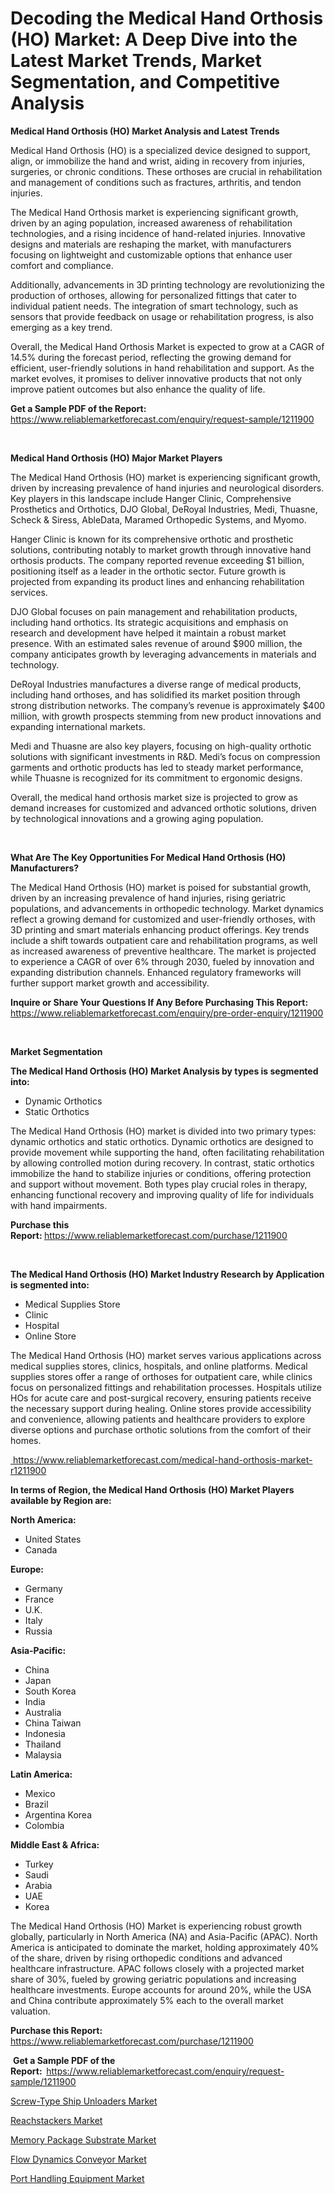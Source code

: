 <p><h1>Decoding the Medical Hand Orthosis (HO) Market: A Deep Dive into the Latest Market Trends, Market Segmentation, and Competitive Analysis</h1></p><p><strong>Medical Hand Orthosis (HO) Market Analysis and Latest Trends</strong></p>
<p><p>Medical Hand Orthosis (HO) is a specialized device designed to support, align, or immobilize the hand and wrist, aiding in recovery from injuries, surgeries, or chronic conditions. These orthoses are crucial in rehabilitation and management of conditions such as fractures, arthritis, and tendon injuries. </p><p>The Medical Hand Orthosis market is experiencing significant growth, driven by an aging population, increased awareness of rehabilitation technologies, and a rising incidence of hand-related injuries. Innovative designs and materials are reshaping the market, with manufacturers focusing on lightweight and customizable options that enhance user comfort and compliance. </p><p>Additionally, advancements in 3D printing technology are revolutionizing the production of orthoses, allowing for personalized fittings that cater to individual patient needs. The integration of smart technology, such as sensors that provide feedback on usage or rehabilitation progress, is also emerging as a key trend. </p><p>Overall, the Medical Hand Orthosis Market is expected to grow at a CAGR of 14.5% during the forecast period, reflecting the growing demand for efficient, user-friendly solutions in hand rehabilitation and support. As the market evolves, it promises to deliver innovative products that not only improve patient outcomes but also enhance the quality of life.</p></p>
<p><strong>Get a Sample PDF of the Report:&nbsp;</strong> <a href="https://www.reliablemarketforecast.com/enquiry/request-sample/1211900?utm_campaign=1167&utm_medium=2&utm_source=Github&utm_content=ia&utm_term=24032025&utm_id=medical-hand-orthosis-ho">https://www.reliablemarketforecast.com/enquiry/request-sample/1211900</a></p>
<p>&nbsp;</p>
<p><strong>Medical Hand Orthosis (HO) Major Market Players</strong></p>
<p><p>The Medical Hand Orthosis (HO) market is experiencing significant growth, driven by increasing prevalence of hand injuries and neurological disorders. Key players in this landscape include Hanger Clinic, Comprehensive Prosthetics and Orthotics, DJO Global, DeRoyal Industries, Medi, Thuasne, Scheck & Siress, AbleData, Maramed Orthopedic Systems, and Myomo.</p><p>Hanger Clinic is known for its comprehensive orthotic and prosthetic solutions, contributing notably to market growth through innovative hand orthosis products. The company reported revenue exceeding $1 billion, positioning itself as a leader in the orthotic sector. Future growth is projected from expanding its product lines and enhancing rehabilitation services.</p><p>DJO Global focuses on pain management and rehabilitation products, including hand orthotics. Its strategic acquisitions and emphasis on research and development have helped it maintain a robust market presence. With an estimated sales revenue of around $900 million, the company anticipates growth by leveraging advancements in materials and technology.</p><p>DeRoyal Industries manufactures a diverse range of medical products, including hand orthoses, and has solidified its market position through strong distribution networks. The company’s revenue is approximately $400 million, with growth prospects stemming from new product innovations and expanding international markets.</p><p>Medi and Thuasne are also key players, focusing on high-quality orthotic solutions with significant investments in R&D. Medi’s focus on compression garments and orthotic products has led to steady market performance, while Thuasne is recognized for its commitment to ergonomic designs.</p><p>Overall, the medical hand orthosis market size is projected to grow as demand increases for customized and advanced orthotic solutions, driven by technological innovations and a growing aging population.</p></p>
<p>&nbsp;</p>
<p><strong>What Are The Key Opportunities For Medical Hand Orthosis (HO) Manufacturers?</strong></p>
<p><p>The Medical Hand Orthosis (HO) market is poised for substantial growth, driven by an increasing prevalence of hand injuries, rising geriatric populations, and advancements in orthopedic technology. Market dynamics reflect a growing demand for customized and user-friendly orthoses, with 3D printing and smart materials enhancing product offerings. Key trends include a shift towards outpatient care and rehabilitation programs, as well as increased awareness of preventive healthcare. The market is projected to experience a CAGR of over 6% through 2030, fueled by innovation and expanding distribution channels. Enhanced regulatory frameworks will further support market growth and accessibility.</p></p>
<p><strong>Inquire or Share Your Questions If Any Before Purchasing This Report:</strong> <a href="https://www.reliablemarketforecast.com/enquiry/pre-order-enquiry/1211900?utm_campaign=1167&utm_medium=2&utm_source=Github&utm_content=ia&utm_term=24032025&utm_id=medical-hand-orthosis-ho">https://www.reliablemarketforecast.com/enquiry/pre-order-enquiry/1211900</a></p>
<p>&nbsp;</p>
<p><strong>Market Segmentation</strong></p>
<p><strong>The Medical Hand Orthosis (HO) Market Analysis by types is segmented into:</strong></p>
<p><ul><li>Dynamic Orthotics</li><li>Static Orthotics</li></ul></p>
<p><p>The Medical Hand Orthosis (HO) market is divided into two primary types: dynamic orthotics and static orthotics. Dynamic orthotics are designed to provide movement while supporting the hand, often facilitating rehabilitation by allowing controlled motion during recovery. In contrast, static orthotics immobilize the hand to stabilize injuries or conditions, offering protection and support without movement. Both types play crucial roles in therapy, enhancing functional recovery and improving quality of life for individuals with hand impairments.</p></p>
<p><strong>Purchase this Report:&nbsp;</strong><a href="https://www.reliablemarketforecast.com/purchase/1211900?utm_campaign=1167&utm_medium=2&utm_source=Github&utm_content=ia&utm_term=24032025&utm_id=medical-hand-orthosis-ho">https://www.reliablemarketforecast.com/purchase/1211900</a></p>
<p>&nbsp;</p>
<p><strong>The Medical Hand Orthosis (HO) Market Industry Research by Application is segmented into:</strong></p>
<p><ul><li>Medical Supplies Store</li><li>Clinic</li><li>Hospital</li><li>Online Store</li></ul></p>
<p><p>The Medical Hand Orthosis (HO) market serves various applications across medical supplies stores, clinics, hospitals, and online platforms. Medical supplies stores offer a range of orthoses for outpatient care, while clinics focus on personalized fittings and rehabilitation processes. Hospitals utilize HOs for acute care and post-surgical recovery, ensuring patients receive the necessary support during healing. Online stores provide accessibility and convenience, allowing patients and healthcare providers to explore diverse options and purchase orthotic solutions from the comfort of their homes.</p></p>
<p><a href="https://www.reliablemarketforecast.com/medical-hand-orthosis-market-r1211900?utm_campaign=1167&utm_medium=2&utm_source=Github&utm_content=ia&utm_term=24032025&utm_id=medical-hand-orthosis-ho">&nbsp;https://www.reliablemarketforecast.com/medical-hand-orthosis-market-r1211900</a></p>
<p><strong>In terms of Region, the Medical Hand Orthosis (HO) Market Players available by Region are:</strong></p>
<p>
    <p> <strong> North America: </strong>
        <ul>
            <li>United States</li>
            <li>Canada</li>
        </ul>
        </p> 
    <p> <strong> Europe: </strong>
        <ul>
            <li>Germany</li>
            <li>France</li>
            <li>U.K.</li>
            <li>Italy</li>
            <li>Russia</li>
        </ul>
        </p> 
    <p> <strong> Asia-Pacific: </strong>
        <ul>
            <li>China</li>
            <li>Japan</li>
            <li>South Korea</li>
            <li>India</li>
            <li>Australia</li>
            <li>China Taiwan</li>
            <li>Indonesia</li>
            <li>Thailand</li>
            <li>Malaysia</li>
        </ul>
        </p> 
    <p> <strong> Latin America: </strong>
        <ul>
            <li>Mexico</li>
            <li>Brazil</li>
            <li>Argentina Korea</li>
            <li>Colombia</li>
        </ul>
        </p> 
    <p> <strong> Middle East & Africa: </strong>
        <ul>
            <li>Turkey</li>
            <li>Saudi</li>
            <li>Arabia</li>
            <li>UAE</li>
            <li>Korea</li>
        </ul>
    </p>
    </p>
<p><p>The Medical Hand Orthosis (HO) Market is experiencing robust growth globally, particularly in North America (NA) and Asia-Pacific (APAC). North America is anticipated to dominate the market, holding approximately 40% of the share, driven by rising orthopedic conditions and advanced healthcare infrastructure. APAC follows closely with a projected market share of 30%, fueled by growing geriatric populations and increasing healthcare investments. Europe accounts for around 20%, while the USA and China contribute approximately 5% each to the overall market valuation.</p></p>
<p><strong>Purchase this Report: </strong><a href="https://www.reliablemarketforecast.com/purchase/1211900?utm_campaign=1167&utm_medium=2&utm_source=Github&utm_content=ia&utm_term=24032025&utm_id=medical-hand-orthosis-ho">https://www.reliablemarketforecast.com/purchase/1211900</a></p>
<p>&nbsp;<strong>Get a Sample PDF of the Report:&nbsp;&nbsp;</strong><a href="https://www.reliablemarketforecast.com/enquiry/request-sample/1211900?utm_campaign=1167&utm_medium=2&utm_source=Github&utm_content=ia&utm_term=24032025&utm_id=medical-hand-orthosis-ho">https://www.reliablemarketforecast.com/enquiry/request-sample/1211900</a></p>
<p><strong></strong></p>
<p><p><a href="https://github.com/dumanelina6v/Market-Research-Report-List-1/blob/main/screw-type-ship-unloaders-market.md?utm_campaign=1167&utm_medium=2&utm_source=Github&utm_content=ia&utm_term=24032025&utm_id=medical-hand-orthosis-ho">Screw-Type Ship Unloaders Market</a></p><p><a href="https://github.com/welfmimon/Market-Research-Report-List-1/blob/main/reachstackers-market.md?utm_campaign=1167&utm_medium=2&utm_source=Github&utm_content=ia&utm_term=24032025&utm_id=medical-hand-orthosis-ho">Reachstackers Market</a></p><p><a href="https://github.com/ioniafidian4/Market-Research-Report-List-1/blob/main/memory-package-substrate-market.md?utm_campaign=1167&utm_medium=2&utm_source=Github&utm_content=ia&utm_term=24032025&utm_id=medical-hand-orthosis-ho">Memory Package Substrate Market</a></p><p><a href="https://github.com/khifzaba/Market-Research-Report-List-1/blob/main/flow-dynamics-conveyor-market.md?utm_campaign=1167&utm_medium=2&utm_source=Github&utm_content=ia&utm_term=24032025&utm_id=medical-hand-orthosis-ho">Flow Dynamics Conveyor Market</a></p><p><a href="https://github.com/dekamrapinq1/Market-Research-Report-List-1/blob/main/port-handling-equipment-market.md?utm_campaign=1167&utm_medium=2&utm_source=Github&utm_content=ia&utm_term=24032025&utm_id=medical-hand-orthosis-ho">Port Handling Equipment Market</a></p></p>